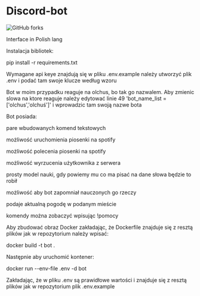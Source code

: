 # Discord-bot

![GitHub forks](https://img.shields.io/badge/Version-1.1-red)

Interface in Polish lang

Instalacja bibliotek:


pip install -r requirements.txt


Wymagane api keye znajdują się w pliku .env.example
należy utworzyć plik .env i podać tam swoje klucze według wzoru


Bot w moim przypadku reaguje na olchus, bo tak go nazwalem. Aby zmienic slowa na ktore reaguje
należy edytować linie 49 'bot_name_list = ['olchus','olchuś']' i wprowadzic tam swoją nazwe bota


Bot posiada:

pare wbudowanych komend tekstowych

możliwość uruchomienia piosenki na spotify

możliwość polecenia piosenki na spotify

możliwość wyrzucenia użytkownika z serwera

prosty model nauki, gdy powiemy mu co ma pisać na dane słowa będzie to robił

możliwość aby bot zapomniał nauczonych go rzeczy

podaje aktualną pogodę w podanym mieście


komendy można zobaczyć wpisując !pomocy


Aby zbudować obraz Docker zakładając, że Dockerfile znajduje się z resztą plików jak w repozytorium należy wpisać:

docker build -t bot .

Następnie aby uruchomić kontener:

docker run --env-file .env -d bot

Zakładając, że w pliku .env są prawidłowe wartości i znajduje się z resztą plików jak w repozytorium plik .env.example
